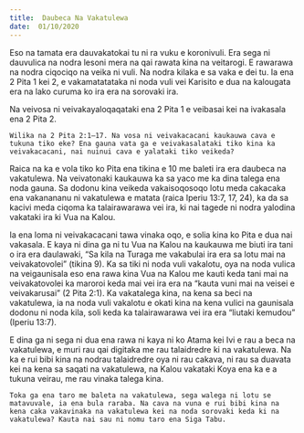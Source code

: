 ```yaml
---
title:  Daubeca Na Vakatulewa
date:  01/10/2020
---
```


Eso na tamata era dauvakatokai tu ni ra vuku e koronivuli. Era sega ni dauvulica na nodra lesoni mera na qai rawata kina na veitarogi. E rawarawa na nodra ciqociqo na veika ni vuli. Na nodra kilaka e sa vaka e dei tu. Ia ena 2 Pita 1 kei 2, e vakamatatataka ni noda vuli vei Karisito e dua na kalougata era na lako curuma ko ira era na sorovaki ira.

Na veivosa ni veivakayaloqaqataki ena 2 Pita 1 e veibasai kei na ivakasala ena 2 Pita 2.

`Wilika na 2 Pita 2:1–17. Na vosa ni veivakacacani kaukauwa cava e tukuna tiko eke? Ena gauna vata ga e veivakasalataki tiko kina ka veivakacacani, nai nuinui cava e yalataki tiko veikeda?`

Raica na ka e vola tiko ko Pita ena tikina e 10 me baleti ira era daubeca na vakatulewa. Na veivatonaki kaukauwa ka sa yaco me ka dina talega ena noda gauna. Sa dodonu kina veikeda vakaisoqosoqo lotu meda cakacaka ena vakanananu ni vakatulewa e matata (raica Iperiu 13:7, 17, 24), ka da sa kacivi meda ciqoma ka talairawarawa vei ira, ki nai tagede ni nodra yalodina vakataki ira ki Vua na Kalou.

Ia ena loma ni veivakacacani tawa vinaka oqo, e solia kina ko Pita e dua nai vakasala. E kaya ni dina ga ni tu Vua na Kalou na kaukauwa me biuti ira tani o ira era daulawaki, “Sa kila na Turaga me vakabulai ira era sa lotu mai na veivakatovolei” (tikina 9). Ka sa tiki ni noda vuli vakalotu, oya na noda vulica na veigaunisala eso ena rawa kina Vua na Kalou me kauti keda tani mai na veivakatovolei ka maroroi keda mai vei ira era na “kauta vuni mai na veisei e veivakarusai” (2 Pita 2:1). Ka vakatalega kina, na kena sa beci na vakatulewa, ia na noda vuli vakalotu e okati kina na kena vulici na gaunisala dodonu ni noda kila, soli keda ka talairawarawa vei ira era “liutaki kemudou” (Iperiu 13:7).

E dina ga ni sega ni dua ena rawa ni kaya ni ko Atama kei Ivi e rau a beca na vakatulewa, e muri rau qai digitaka me rau talaidredre ki na vakatulewa. Na ka e rui bibi kina na nodrau talaidredre oya ni rau cakava, ni rau sa duavata kei na kena sa saqati na vakatulewa, na Kalou vakataki Koya ena ka e a tukuna veirau, me rau vinaka talega kina.

`Toka ga ena taro me baleta na vakatulewa, sega walega ni lotu se matavuvale, ia ena bula raraba. Na cava na vuna e rui bibi kina na kena caka vakavinaka na vakatulewa kei na noda sorovaki keda ki na vakatulewa? Kauta nai sau ni nomu taro ena Siga Tabu.`